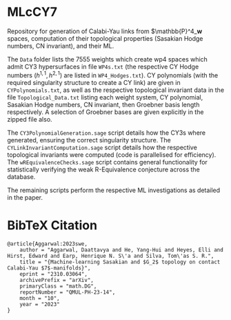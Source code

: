 # MLcCY7
Repository for generation of Calabi-Yau links from $\mathbb{P}^4_**w** spaces, computation of their topological properties (Sasakian Hodge numbers, CN invariant), and their ML.

The `Data` folder lists the 7555 weights which create wp4 spaces which admit CY3 hypersurfaces in file `WP4s.txt` (the respective CY Hodge numbers $(h^{1,1},h^{2,1})$ are listed in `WP4_Hodges.txt`). CY polynomials (with the required singularity structure to create a CY link) are given in `CYPolynomials.txt`, as well as the respective topological invariant data in the file `Topological_Data.txt` listing each weight system, CY polynomial, Sasakian Hodge numbers, CN invariant, then Groebner basis length respectively. A selection of Groebner bases are given explicitly in the zipped file also.    

The `CY3PolynomialGeneration.sage` script details how the CY3s where generated, ensuring the correct singularity structure. The `CYLinkInvariantComputation.sage` script details how the respective topological invariants were computed (code is parallelised for efficiency). The `wREquivalenceChecks.sage` script contains general functionality for statistically verifying the weak R-Equivalence conjecture across the database.        

The remaining scripts perform the respective ML investigations as detailed in the paper.       

# BibTeX Citation
``` 
@article{Aggarwal:2023swe,
    author = "Aggarwal, Daattavya and He, Yang-Hui and Heyes, Elli and Hirst, Edward and Earp, Henrique N. S\'a and Silva, Tom\'as S. R.",
    title = "{Machine-learning Sasakian and $G_2$ topology on contact Calabi-Yau $7$-manifolds}",
    eprint = "2310.03064",
    archivePrefix = "arXiv",
    primaryClass = "math.DG",
    reportNumber = "QMUL-PH-23-14",
    month = "10",
    year = "2023"
}
```
